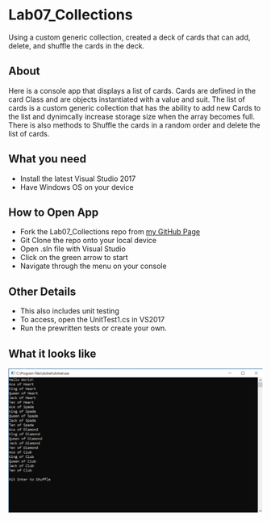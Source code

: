 # Lab07_Collections
Using a custom generic collection, created a deck of cards that can add, delete, and shuffle the cards in the deck.

## About
Here is a console app that displays a list of cards. Cards are defined in the card Class and are objects instantiated with a value and suit. The list of cards is a custom generic collection that has the ability to add new Cards to the list and dynimcally increase storage size when the array becomes full. There is also methods to Shuffle the cards in a random order and delete the list of cards.
## What you need
* Install the latest Visual Studio 2017
* Have Windows OS on your device

## How to Open App
* Fork the Lab07_Collections repo from [my GitHub Page](https://github.com/Calamario)
* Git Clone the repo onto your local device
* Open .sln file with Visual Studio
* Click on the green arrow to start
* Navigate through the menu on your console

## Other Details
* This also includes unit testing
* To access, open the UnitTest1.cs in VS2017
* Run the prewritten tests or create your own.

## What it looks like
![collection](/Deck_Collection/Deck_Collection/assets/Collection_visual.PNG)
